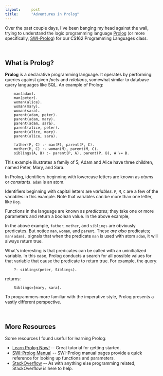 ```yaml
---
layout:     post
title:      "Adventures in Prolog"
---
```


Over the past couple days, I've been banging my head against the wall, trying to
understand the logic programming language
[Prolog](https://en.wikipedia.org/wiki/Prolog) (or more specifically,
[SWI-Prolog](http://www.swi-prolog.org/)) for our CS162 Programming Languages
class.


<br />

## What is Prolog?

**Prolog** is a declarative programming language. It operates by performing
queries against given *facts* and *relations*, somewhat similar to database
query languages like SQL. An example of Prolog:

        man(adam).
        man(peter).
        woman(alice).
        woman(mary).
        woman(sara).
        parent(adam, peter).
        parent(adam, mary).
        parent(adam, sara).
        parent(alice, peter).
        parent(alice, mary).
        parent(alice, sara).

        father(F, C) :- man(F), parent(F, C).
        mother(M, C) :- woman(M), parent(M, C).
        siblings(A, B) :- parent(P, A), parent(P, B), A \= B.

This example illustrates a family of 5; Adam and Alice have three children,
named Peter, Mary, and Sara.

In Prolog, identifiers beginning with lowercase letters are known as *atoms* or
*constants*. `adam` is an atom.

Identifiers beginning with capital letters are *variables*. `F`, `M`, `C` are a
few of the variables in this example. Note that variables can be more than one
letter, like `Dog`.

Functions in the language are known as *predicates*; they take one or more
parameters and return a boolean value. In the above example, 

In the above example, `father`, `mother`, and `siblings` are obviously
predicates. But notice `man`, `woman`, and `parent`. These *are also*
predicates; `man(adam).` signals that when the predicate `man` is used with atom
`adam`, it will always return true.

What's interesting is that predicates can be called with an uninitialized
variable. In this case, Prolog conducts a search for all possible values for
that variable that cause the predicate to return true. For example, the query:

        ?- siblings(peter, Siblings).

returns:

        Siblings=[mary, sara].

To programmers more familiar with the imperative style, Prolog presents a
vastly different perspective.

<br />

## More Resources

Some resources I found useful for learning Prolog:

* [Learn Prolog Now!](http://learnprolognow.org/) -- Great tutorial for
      getting started.
* [SWI-Prolog Manual](http://www.swi-prolog.org/pldoc/doc_for?object=manual)
      -- SWI-Prolog manual pages provide a quick reference for looking up
      functions and parameters.
* [StackOverflow](http://www.stackoverflow.com) -- As with anything else
      programming related, StackOverflow is here to help.

